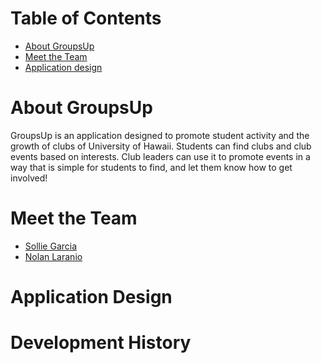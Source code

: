 # Table of Contents

* [About GroupsUp](#about-groupsup)
* [Meet the Team](#meet-the-team)
* [Application design](#application-design)

# About GroupsUp

GroupsUp is an application designed to promote student activity and the growth of clubs of University of Hawaii. Students can find clubs and club events based on interests. Club leaders can use it to promote events in a way that is simple for students to find, and let them know how to get involved! 

# Meet the Team

* [Sollie Garcia]()
* [Nolan Laranio](https://nlaranio.github.io/)

# Application Design

# Development History
